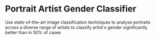 # Portrait Artist Gender Classifier
 Use state-of-the-art image classification techniques to analyse portraits across a diverse range of artists to classify artist's gender significantly better than in 50% of cases

